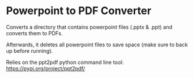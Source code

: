 # Powerpoint to PDF Converter

Converts a directory that contains powerpoint files (.pptx & .ppt) and converts them to PDFs.

Afterwards, it deletes all powerpoint files to save space (make sure to back up before running).

Relies on the ppt2pdf python command line tool: https://pypi.org/project/ppt2pdf/